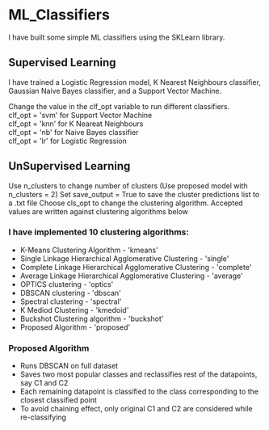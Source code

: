 # ML_Classifiers
I have built some simple ML classifiers using the SKLearn library.

## Supervised Learning
I have trained a Logistic Regression model, K Nearest Neighbours classifier, Gaussian Naive Bayes classifier, and a Support Vector Machine.

Change the value in the clf_opt variable to run different classifiers. <br>
clf_opt = 'svm' for Support Vector Machine<br>
clf_opt = 'knn' for K Neareat Neighbours<br>
clf_opt = 'nb' for Naive Bayes classifier<br>
clf_opt = 'lr' for Logistic Regression

## UnSupervised Learning
Use n_clusters to change number of clusters (Use proposed model with n_clusters = 2)
Set save_output = True to save the cluster predictions list to a .txt file
Choose cls_opt to change the clustering algorithm. Accepted values are written against clustering algorithms below

### I have implemented 10 clustering algorithms:
- K-Means Clustering Algorithm - 'kmeans'
- Single Linkage Hierarchical Agglomerative Clustering - 'single'
- Complete Linkage Hierarchical Agglomerative Clustering - 'complete'
- Average Linkage Hierarchical Agglomerative Clustering - 'average'
- OPTICS clustering - 'optics'
- DBSCAN clustering - 'dbscan'
- Spectral clustering - 'spectral'
- K Mediod Clustering - 'kmedoid'
- Buckshot Clustering algorithm - 'buckshot'
- Proposed Algorithm - 'proposed'

### Proposed Algorithm
- Runs DBSCAN on full dataset
- Saves two most popular classes and reclassifies rest of the datapoints, say C1 and C2
- Each remaining datapoint is classified to the class corresponding to the closest classified point
- To avoid chaining effect, only original C1 and C2 are considered while re-classifying
